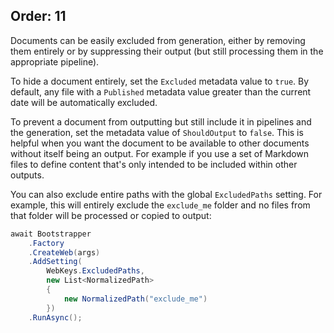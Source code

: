 Order: 11
---
Documents can be easily excluded from generation, either by removing them entirely or by suppressing their output (but still processing them in the appropriate pipeline).

To hide a document entirely, set the `Excluded` metadata value to `true`. By default, any file with a `Published` metadata value greater than the current date will be automatically excluded.

To prevent a document from outputting but still include it in pipelines and the generation, set the metadata value of `ShouldOutput` to `false`. This is helpful when you want the document to be available to other documents without itself being an output. For example if you use a set of Markdown files to define content that's only intended to be included within other outputs.

You can also exclude entire paths with the global `ExcludedPaths` setting. For example, this will entirely exclude the `exclude_me` folder and no files from that folder will be processed or copied to output:

```csharp
await Bootstrapper
    .Factory
    .CreateWeb(args)
    .AddSetting(
        WebKeys.ExcludedPaths,
        new List<NormalizedPath>
        {
            new NormalizedPath("exclude_me")
        })
    .RunAsync();
```
